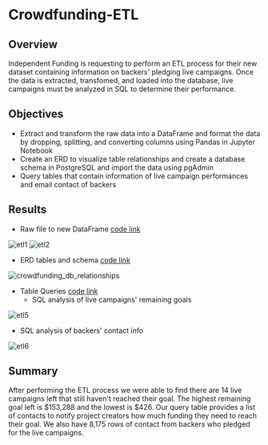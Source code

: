 # Crowdfunding-ETL
## Overview
Independent Funding is requesting to perform an ETL process for their new dataset containing information on backers' pledging live campaigns. Once the data is extracted, transfomed, and loaded into the database, live campaigns must be analyzed in SQL to determine their performance.

## Objectives
- Extract and transform the raw data into a DataFrame and format the data by dropping, splitting, and converting columns using Pandas in Jupyter Notebook
- Create an ERD to visualize table relationships and create a database schema in PostgreSQL and import the data using pgAdmin 
- Query tables that contain information of live campaign performances and email contact of backers

## Results
- Raw file to new DataFrame [code link](https://github.com/chrisc1777/Crowdfunding-ETL/blob/main/Extract-Transform_final_code.ipynb)

![etl1](https://user-images.githubusercontent.com/106359564/215354624-dc01f139-862a-4c88-82da-f61d2f56387c.png)
![etl2](https://user-images.githubusercontent.com/106359564/215354626-7f2d5e46-3684-4b8c-a916-a1878258b1f0.png)


- ERD tables and schema [code link](https://github.com/chrisc1777/Crowdfunding-ETL/blob/main/crowdfunding_db%20table_schema.sql)

![crowdfunding_db_relationships](https://user-images.githubusercontent.com/106359564/215353873-13f48248-fdd8-4288-b583-5f43a9ac9676.png)


- Table Queries [code link](https://github.com/chrisc1777/Crowdfunding-ETL/blob/main/crowdfunding_SQL_Analysis.sql)
  - SQL analysis of live campaigns' remaining goals

![etl5](https://user-images.githubusercontent.com/106359564/215355909-6dbdb731-8be6-4b86-a57f-2152b5166559.png)


  - SQL analysis of backers' contact info

![etl6](https://user-images.githubusercontent.com/106359564/215356001-b79a41a2-bcf2-46d5-b86f-c7b67ee90bd1.png)



## Summary
After performing the ETL process we were able to find there are 14 live campaigns left that still haven't reached their goal. The highest remaining goal left is $153,288 and the lowest is $426. Our query table provides a list of contacts to notify project creators how much funding they need to reach their goal. We also have 8,175 rows of contact from backers who pledged for the live campaigns.
